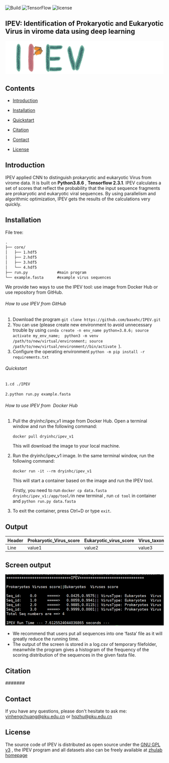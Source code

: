  ![Build](https://img.shields.io/badge/Build-passing-brightgreen) ![TensorFlow](https://img.shields.io/badge/TensorFlow-V2.3.1-brightgreen) ![license](https://img.shields.io/badge/license-GPL--v3-blue) 

## IPEV: Identification of Prokaryotic and Eukaryotic Virus in virome data using deep learning

  ![0](./pic/logo.png)

## Contents

- [Introduction](#Introduction)

- [Installation](#Installation)

- [Quickstart](#Quickstart)

- [Citation](#Citation)

- [Contact](#Contact)

- [License](#License)

## Introduction

IPEV applied CNN to distinguish prokaryotic and eukaryotic Virus from virome data. It is built on **Python3.8.6** , **Tensorflow  2.3.1**. IPEV calculates a set of scores that reflect the probability that the input sequence fragments are prokaryotic and eukaryotic viral sequences. By using parallelism and algorithmic optimization, IPEV gets the results of the calculations very quickly.

## Installation

File tree:

```
.
├── core/
│   ├── 1.hdf5
│   ├── 2.hdf5
│   ├── 3.hdf5
│   └── 4.hdf5
├── run.py             #main program
└── example.fasta      #example virus sequences
```

We provide two ways to use the IPEV tool: use image from Docker Hub or use repository from GitHub.

###### How to use IPEV  from GitHub



1. Download the program `git clone https://github.com/basehc/IPEV.git`
2. You can use (please create new environment to avoid unnecessary trouble by using `conda create -n env_name python=3.8.6; source activate my_env_name;  python3 -m venv /path/to/new/virtual/environment; source /path/to/new/virtual/environment//bin/activate `).
3. Configure the operating environment `python -m pip install -r requirements.txt`                         

###### Quickstart

```
1.cd ./IPEV

2.python run.py example.fasta
```

###### How to use IPEV from  Docker Hub

1. Pull the dryinhc/ipev_v1 image from Docker Hub. Open a terminal window and run the following command:
   
   `docker pull dryinhc/ipev_v1`
   
   This will download the image to your local machine.

2. Run the dryinhc/ipev_v1 image. In the same terminal window, run the following command:
   
   `docker run -it --rm dryinhc/ipev_v1`
   
   This will start a container based on the image and run the IPEV tool. 
   
   Firstly, you need to  run `docker cp data.fasta dryinhc/ipev_v1:/app/tool/`in new terminal  , run `cd tool` in  container and `python run.py data.fasta`

3.  To exit the container, press Ctrl+D or type `exit`.

## Output

| Header | Prokaryotic_Virus_score | Eukaryotic_virus_score | Virus_taxon |
| ------ | ----------------------- | ---------------------- | ----------- |
| Line   | value1                  | value2                 | value3      |

## Screen output

![1](./pic/2.jpg)

- We recommend that users put all sequences into one ‘fasta’ file as it will greatly reduce the running time.
- The output of the screen is stored in a log.csv of temporary filefolder, meanwhile the program gives a histogram of the frequency of the scoring distribution of the sequences in the given fasta file.

## Citation

#######

## Contact

If you have any questions, please don't hesitate to ask me: yinhengchuang@pku.edu.cn or hqzhu@pku.edu.cn

## License

The source code of IPEV is distributed as open source under the [GNU GPL v3](https://www.gnu.org/licenses/gpl-3.0.en.html) , the IPEV program and all datasets  also can be freely available at  [zhulab homepage](https://cqb.pku.edu.cn/zhulab/info/1006/1156.htm)
